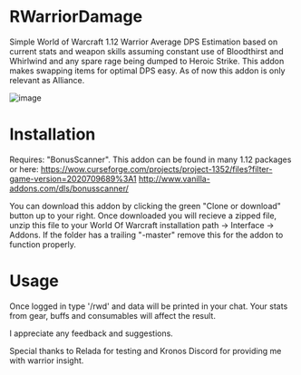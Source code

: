 # RWarriorDamage
Simple World of Warcraft 1.12 Warrior Average DPS Estimation based on current stats and weapon skills assuming constant use of Bloodthirst and Whirlwind and any spare rage being dumped to Heroic Strike. This addon makes swapping items for optimal DPS easy. As of now this addon is only relevant as Alliance.

![image](https://i.imgur.com/skN0KSU.png)

# Installation
Requires: "BonusScanner". This addon can be found in many 1.12 packages or here: https://wow.curseforge.com/projects/project-1352/files?filter-game-version=2020709689%3A1 http://www.vanilla-addons.com/dls/bonusscanner/ 

You can download this addon by clicking the green "Clone or download" button up to your right. Once downloaded you will recieve a zipped file, unzip this file to your World Of Warcraft installation path -> Interface -> Addons. If the folder has a trailing "-master" remove this for the addon to function properly.

# Usage
Once logged in type '/rwd' and data will be printed in your chat. Your stats from gear, buffs and consumables will affect the result.


I appreciate any feedback and suggestions.

Special thanks to Relada for testing and Kronos Discord for providing me with warrior insight.
